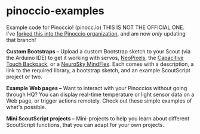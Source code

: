 pinoccio-examples
=================

Example code for Pinoccio! (pinocc.io)
THIS IS NOT THE OFFICIAL ONE. I've [forked this into the Pinoccio organization](https://github.com/Pinoccio/pinoccio-examples), and am now *only* updating that branch!

**Custom Bootstraps –** Upload a custom Bootstrap sketch to your Scout (via the Arduino IDE) to get it working with servos, [NeoPixels](http://www.adafruit.com/category/168), the [Capacitive Touch Backpack](http://support.pinocc.io/hc/en-us/articles/202311914-Capacitive-Touch), or a [NeuroSky MindFlex](http://www.hackster.io/glowascii/mesh-your-brain). Each comes with a description, a link to the required library, a bootstrap sketch, and an example ScoutScript project or two.

**Example Web pages –** Want to interact with your Pinoccios without going through HQ? You can display real-time temperature or light sensor data on a Web page, or trigger actions remotely. Check out these simple examples of what's possible.

**Mini ScoutScript projects –** Mini-projects to help you learn about different ScoutScript functions, that you can adapt for your own projects.


